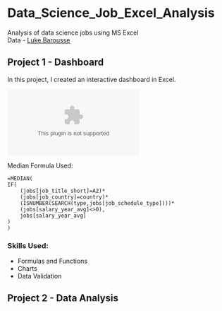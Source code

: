 # Data_Science_Job_Excel_Analysis
Analysis of data science jobs using MS Excel  
Data - [Luke Barousse](https://github.com/lukebarousse/Excel_Data_Analytics_Course/blob/main/0_Resources/Datasets/data_jobs_salary_all.xlsx)

## Project 1 - Dashboard 
In this project, I created an interactive dashboard in Excel. 

![Screenshot 2025-02-18 151647](https://github.com/lukebarousse/Excel_Data_Analytics_Course/blob/main/0_Resources/Datasets/data_jobs_salary_all.xlsx)

Median Formula Used: 

```
=MEDIAN(
IF(
    (jobs[job_title_short]=A2)*
    (jobs[job_country]=country)*
    (ISNUMBER(SEARCH(type,jobs[job_schedule_type])))*
    (jobs[salary_year_avg]<>0),
    jobs[salary_year_avg]
)
)
```

### Skills Used: 
- Formulas and Functions
- Charts
- Data Validation

## Project 2 - Data Analysis

